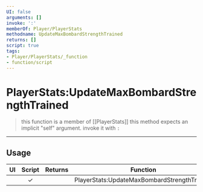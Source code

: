 ```yaml
---
UI: false
arguments: []
invoke: ':'
memberOf: Player/PlayerStats
methodname: UpdateMaxBombardStrengthTrained
returns: []
script: true
tags:
- Player/PlayerStats/_function
- function/script
---
```

# PlayerStats:UpdateMaxBombardStrengthTrained
> this function is a member of [[PlayerStats]]
> this method expects an implicit "self" argument. invoke it with `:`
-----
## Usage
|  UI | Script | Returns | Function | Arguments |
|:---:|:------:|-------:|:--------:|:---------|
| |✓||PlayerStats:UpdateMaxBombardStrengthTrained||
